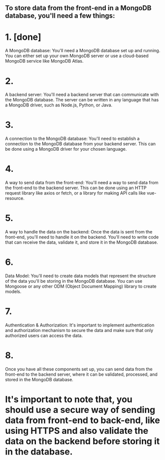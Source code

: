 ## To store data from the front-end in a MongoDB database, you'll need a few things:

# 1. [done] 
A MongoDB database: You'll need a MongoDB database set up and running. You can either set up your own MongoDB server or use a cloud-based MongoDB service like MongoDB Atlas.

# 2.  
A backend server: You'll need a backend server that can communicate with the MongoDB database. The server can be written in any language that has a MongoDB driver, such as Node.js, Python, or Java.

# 3. 
A connection to the MongoDB database: You'll need to establish a connection to the MongoDB database from your backend server. This can be done using a MongoDB driver for your chosen language.

# 4. 
A way to send data from the front-end: You'll need a way to send data from the front-end to the backend server. This can be done using an HTTP request library like axios or fetch, or a library for making API calls like vue-resource.

# 5. 
A way to handle the data on the backend: Once the data is sent from the front-end, you'll need to handle it on the backend. You'll need to write code that can receive the data, validate it, and store it in the MongoDB database.

# 6. 
Data Model: You'll need to create data models that represent the structure of the data you'll be storing in the MongoDB database. You can use Mongoose or any other ODM (Object Document Mapping) library to create models.

# 7. 
Authentication & Authorization: It's important to implement authentication and authorization mechanism to secure the data and make sure that only authorized users can access the data.

# 8. 
Once you have all these components set up, you can send data from the front-end to the backend server, where it can be validated, processed, and stored in the MongoDB database.

# It's important to note that, you should use a secure way of sending data from front-end to back-end, like using HTTPS and also validate the data on the backend before storing it in the database.